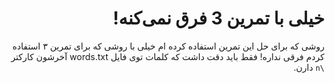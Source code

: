 <div dir="rtl">

# خیلی با تمرین 3 فرق نمی‌کنه!

روشی که برای حل این تمرین استفاده کرده ام خیلی با روشی که برای تمرین ۳ استفاده کردم فرقی نداره! فقط باید دقت داشت که کلمات توی فایل words.txt آخرشون کارکتر `\n` دارن.

</div>